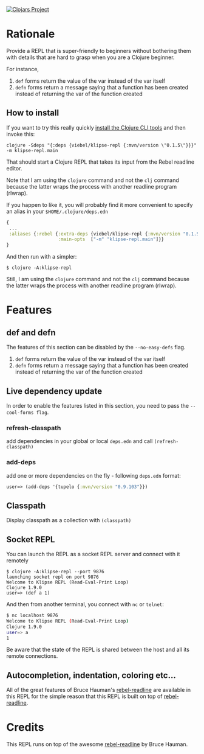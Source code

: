 
[![Clojars Project](https://img.shields.io/clojars/v/viebel/klipse-repl.svg)](https://clojars.org/viebel/klipse-repl)

# Rationale

Provide a REPL that is super-friendly to beginners without bothering them with details that are hard to grasp when you are a Clojure beginner.

For instance,

1. `def` forms return the value of the var instead of the var itself
2. `defn` forms return a message saying that a function has been created instead of returning the var of the function created



## How to install

If you want to try this really quickly
[install the Clojure CLI tools](https://clojure.org/guides/getting_started)
and then invoke this:

```shell
clojure -Sdeps "{:deps {viebel/klipse-repl {:mvn/version \"0.1.5\"}}}" -m klipse-repl.main
```

That should start a Clojure REPL that takes its input from the Rebel readline editor.

Note that I am using the `clojure` command and not the `clj` command
because the latter wraps the process with another readline program (rlwrap).

If you happen to like it, you will probably find it more convenient to specify an alias in your `$HOME/.clojure/deps.edn`

```clojure
{
 ...
 :aliases {:rebel {:extra-deps {viebel/klipse-repl {:mvn/version "0.1.5"}}
                   :main-opts  ["-m" "klipse-repl.main"]}}
}
```

And then run with a simpler:

```shell
$ clojure -A:klipse-repl
```

Still, I am using the `clojure` command and not the `clj` command
because the latter wraps the process with another readline program (rlwrap).


# Features

## def and defn

The features of this section can be disabled by the `--no-easy-defs` flag.

1. `def` forms return the value of the var instead of the var itself
2. `defn` forms return a message saying that a function has been created instead of returning the var of the function created


## Live dependency update

In order to enable the features listed in this section, you need to pass the `--cool-forms flag`.

### refresh-classpath

add dependencies in your global or local `deps.edn` and call `(refresh-classpath)`

### add-deps 

add one or more dependencies on the fly - following `deps.edn` format:

~~~clojure
user=> (add-deps '{tupelo {:mvn/version "0.9.103"}})
~~~

## Classpath

Display classpath as a collection with `(classpath)`

## Socket REPL

You can launch the REPL as a socket REPL server and connect with it remotely

```shell
$ clojure -A:klipse-repl --port 9876
launching socket repl on port 9876
Welcome to Klipse REPL (Read-Eval-Print Loop)
Clojure 1.9.0
user=> (def a 1)
```

And then from another terminal, you connect with `nc` or `telnet`:

~~~bash
$ nc localhost 9876
Welcome to Klipse REPL (Read-Eval-Print Loop)
Clojure 1.9.0
user=> a
1
~~~

Be aware that the state of the REPL is shared between the host and all its remote connections.

## Autocompletion, indentation, coloring etc...

All of the great features of Bruce Hauman's [rebel-readline](https://github.com/bhauman/rebel-readline) are available in this REPL for the simple reason that this REPL is built on top of [rebel-readline](https://github.com/bhauman/rebel-readline).


# Credits

This REPL runs on top of the awesome [rebel-readline](https://github.com/bhauman/rebel-readline) by Bruce Hauman.
